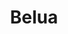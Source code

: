 ---
layout: women
meta: Duotone Collared Pocket 
avail: In-Stock
details: Lace
material: Cotton
size: Fits Small
measure: L 22" W 19"
feature: Lorem ipsum dolor sit amet, consectetur adipiscing elit. Pellentesque at arcu consequat, ultrices velit ac, convallis augue. Sed egestas odio ut felis malesuada, sit amet tempor.
cost: $20.00
title: Belua
image: tank-9.jpg
category: tanks
---